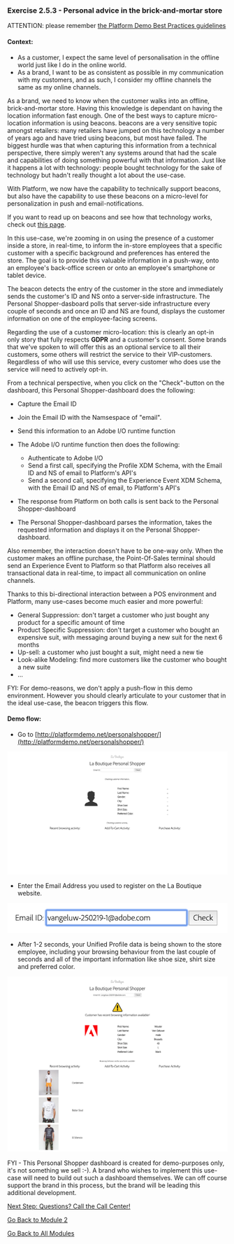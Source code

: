 ### Exercise 2.5.3 - Personal advice in the brick-and-mortar store

ATTENTION: please remember [the Platform Demo Best Practices guidelines](./ex0.md)

#### **Context:** 

  * As a customer, I expect the same level of personalisation in the offline world just like I do in the online world. 
  * As a brand, I want to be as consistent as possible in my communication with my customers, and as such, I consider my offline channels the same as my online channels.

As a brand, we need to know when the customer walks into an offline, brick-and-mortar store. Having this knowledge is dependant on having the location information fast enough. One of the best ways to capture micro-location information is using beacons. beacons are a very sensitive topic amongst retailers: many retailers have jumped on this technology a number of years ago and have tried using beacons, but most have failed. The biggest hurdle was that when capturing this information from a technical perspective, there simply weren't any systems around that had the scale and capabilities of doing something powerful with that information. Just like it happens a lot with technology: people bought technology for the sake of technology but hadn't really thought a lot about the use-case.

With Platform, we now have the capability to technically support beacons, but also have the capability to use these beacons on a micro-level for personalization in push and email-notifications.

If you want to read up on beacons and see how that technology works, check out [this page](https://estimote.com/).

In this use-case, we're zooming in on using the presence of a customer inside a store, in real-time, to inform the in-store employees that a specific customer with a specific background and preferences has entered the store. The goal is to provide this valuable information in a push-way, onto an employee's back-office screen or onto an employee's smartphone or tablet device.

The beacon detects the entry of the customer in the store and immediately sends the customer's ID and NS onto a server-side infrastructure. The Personal Shopper-dasboard polls that server-side infrastructure every couple of seconds and once an ID and NS are found, displays the customer information on one of the employee-facing screens.

Regarding the use of a customer micro-location: this is clearly an opt-in only story that fully respects **GDPR** and a customer's consent. Some brands that we've spoken to will offer this as an optional service to all their customers, some others will restrict the service to their VIP-customers. Regardless of who will use this service, every customer who does use the service will need to actively opt-in.

From a technical perspective, when you click on the "Check"-button on the dashboard, this Personal Shopper-dashboard does the following:

  * Capture the Email ID
  
  * Join the Email ID with the Namsespace of "email".
  
  * Send this information to an Adobe I/O runtime function
  
  * The Adobe I/O runtime function then does the following:
    * Authenticate to Adobe I/O
    * Send a first call, specifying the Profile XDM Schema, with the Email ID and NS of email to Platform's API's 
    * Send a second call, specifying the Experience Event XDM Schema, with the Email ID and NS of email, to Platform's API's
  * The response from Platform on both calls is sent back to the Personal Shopper-dashboard
  * The Personal Shopper-dashboard parses the information, takes the requested information and displays it on the Personal Shopper-dashboard.

Also remember, the interaction doesn't have to be one-way only. When the customer makes an offline purchase, the Point-Of-Sales terminal should send an Experience Event to Platform so that Platform also receives all transactional data in real-time, to impact all communication on online channels.

Thanks to this bi-directional interaction between a POS environment and Platform, many use-cases become much easier and more powerful:

  * General Suppression: don't target a customer who just bought any product for a specific amount of time
  * Product Specific Suppression: don't target a customer who bought an expensive suit, with messaging around buying a new suit for the next 6 months 
  * Up-sell: a customer who just bought a suit, might need a new tie
  * Look-alike Modeling: find more customers like the customer who bought a new suite
  * ...

FYI: For demo-reasons, we don't apply a push-flow in this demo environment. However you should clearly articulate to your customer that in the ideal use-case, the beacon triggers this flow.

#### **Demo flow:**

  * Go to [http://platformdemo.net/personalshopper/](http://platformdemo.net/personalshopper/)

  ![Demo](./images/ps.png)
  
  * Enter the Email Address you used to register on the La Boutique website.
  
  ![Demo](./images/ps_id.png)
  
  * After 1-2 seconds, your Unified Profile data is being shown to the store employee, including your browsing behaviour from the last couple of seconds and all of the important information like shoe size, shirt size and preferred color.
  
  ![Demo](./images/ps_response.png)

FYI - This Personal Shopper dashboard is created for demo-purposes only, it's not something we sell :-). A brand who wishes to implement this use-case will need to build out such a dashboard themselves. We can off course support the brand in this process, but the brand will be leading this additional development.

[Next Step: Questions? Call the Call Center!](./ex4.md)

[Go Back to Module 2](../README.md)

[Go Back to All Modules](/../../)



